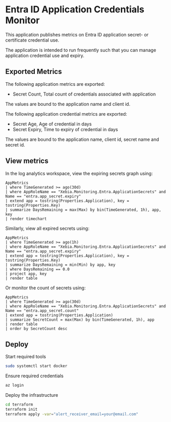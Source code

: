 # Entra ID Application Credentials Monitor

This application publishes metrics on Entra ID application secret- or certificate credential use.

The application is intended to run frequently such that you can manage application credential use and expiry.

## Exported Metrics

The following application metrics are exported:

- Secret Count, Total count of credentials associated with application

The values are bound to the application name and client id.


The following application credential metrics are exported:

- Secret Age, Age of credential in days
- Secret Expiry, Time to expiry of credential in days

The values are bound to the application name, client id, secret name and secret id.

## View metrics

In the log analytics workspace, view the expiring secrets graph using:

```kql
AppMetrics 
| where TimeGenerated >= ago(30d)
| where AppRoleName == "Xebia.Monitoring.Entra.ApplicationSecrets" and Name == "entra.app_secret.expiry"
| extend app = tostring(Properties.Application), key = tostring(Properties.Key)
| summarize DaysRemaining = max(Max) by bin(TimeGenerated, 1h), app, key
| render timechart 
```

Similarly, view all expired secrets using:

```kql
AppMetrics 
| where TimeGenerated >= ago(1h)
| where AppRoleName == "Xebia.Monitoring.Entra.ApplicationSecrets" and Name == "entra.app_secret.expiry"
| extend app = tostring(Properties.Application), key = tostring(Properties.Key)
| summarize DaysRemaining = min(Min) by app, key
| where DaysRemaining == 0.0
| project app, key
| render table
```

Or monitor the count of secrets using:

```kql
AppMetrics 
| where TimeGenerated >= ago(30d)
| where AppRoleName == "Xebia.Monitoring.Entra.ApplicationSecrets" and Name == "entra.app_secret.count"
| extend app = tostring(Properties.Application)
| summarize SecretCount = max(Max) by bin(TimeGenerated, 1h), app
| render table 
| order by SecretCount desc
```


## Deploy

Start required tools

```bash
sudo systemctl start docker
```

Ensure required credentials

```bash
az login
```

Deploy the infrastructure

```bash
cd terraform
terraform init
terraform apply -var="alert_receiver_email=your@email.com"
```

